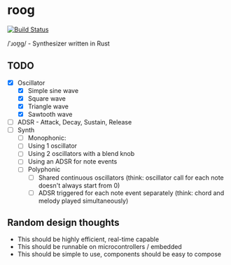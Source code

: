 # roog

[![Build Status](https://travis-ci.org/Walther/roog.svg?branch=master)](https://travis-ci.org/Walther/roog)

/ˈɹoʊ̯ɡ/ - Synthesizer written in Rust

## TODO

- [x] Oscillator
  - [x] Simple sine wave
  - [x] Square wave
  - [x] Triangle wave
  - [x] Sawtooth wave
- [ ] ADSR - Attack, Decay, Sustain, Release
- [ ] Synth
  - [ ] Monophonic:
  - [ ] Using 1 oscillator
  - [ ] Using 2 oscillators with a blend knob
  - [ ] Using an ADSR for note events
  - [ ] Polyphonic
    - [ ] Shared continuous oscillators (think: oscillator call for each note doesn't always start from 0)
    - [ ] ADSR triggered for each note event separately (think: chord and melody played simultaneously)

## Random design thoughts

- This should be highly efficient, real-time capable
- This should be runnable on microcontrollers / embedded
- This should be simple to use, components should be easy to compose
